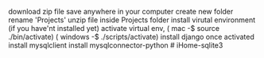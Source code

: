 download zip file
save anywhere in your computer
create new folder
rename 'Projects'
unzip file inside Projects folder
install virutal environment (if you have'nt installed yet)
activate virtual env, ( mac -$ source ./bin/activate) ( windows -$ ./scripts/activate)
install django once activated
install mysqlclient
install mysqlconnector-python
#   i H o m e - s q l i t e 3  
 